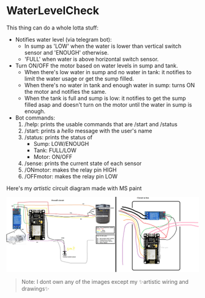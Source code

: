 # WaterLevelCheck

This thing can do a whole lotta stuff:
- Notifies water level (via telegram bot):
    - In sump as 'LOW' when the water is lower than vertical switch sensor and 'ENOUGH' otherwise.
    - 'FULL' when water is above horizontal switch sensor.
- Turn ON/OFF the motor based on water levels in sump and tank.
    - When there's low water in sump and no water in tank: it notifies to limit the water usage or get the sump filled.
    - When there's no water in tank and enough water in sump: turns ON the motor and notifies the same.
    - When the tank is full and sump is low: it notifies to get the sump filled asap and doesn't turn on the motor until the water in sump is enough.
- Bot commands:
    1. /help: prints the usable commands that are /start and /status
    2. /start: prints a _hello_ message with the user's name
    3. /status: prints the status of 
        - Sump: LOW/ENOUGH
        - Tank: FULL/LOW
        - Motor: ON/OFF
    4. /sense: prints the current state of each sensor
    5. /ONmotor: makes the relay pin HIGH
    6. /OFFmotor: makes the relay pin LOW

Here's my _artistic_ circuit diagram made with MS paint

![](./circuit%20with%20box.png)
>Note: I dont own any of the images except my ✨artistic wiring and drawings✨